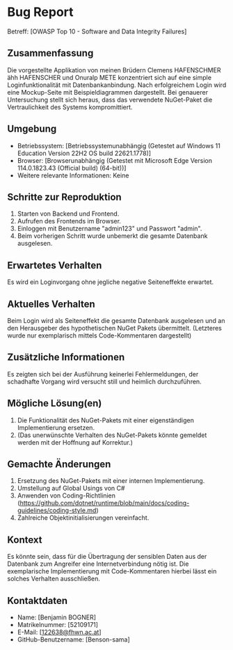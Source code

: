 # Bug Report
Betreff: [OWASP Top 10 - Software and Data Integrity Failures]

## Zusammenfassung
Die vorgestellte Applikation von meinen Brüdern Clemens HAFENSCHMER
ähh HAFENSCHER und Onuralp METE konzentriert sich auf eine simple
Loginfunktionalität mit Datenbankanbindung. Nach erfolgreichem Login
wird eine Mockup-Seite mit Beispieldiagrammen dargestellt. Bei
genauerer Untersuchung stellt sich heraus, dass das verwendete
NuGet-Paket die Vertraulichkeit des Systems kompromittiert.

## Umgebung
- Betriebssystem: [Betriebssystemunabhängig
  (Getestet auf Windows 11 Education Version 22H2 OS build 22621.1778)]
- Browser: [Browserunabhängig
  (Getestet mit Microsoft Edge Version 114.0.1823.43 (Official build) (64-bit))]
- Weitere relevante Informationen: Keine

## Schritte zur Reproduktion
  1. Starten von Backend und Frontend.
  2. Aufrufen des Frontends im Browser.
  3. Einloggen mit Benutzername "admin123" und Passwort "admin".
  4. Beim vorherigen Schritt wurde unbemerkt die gesamte Datenbank ausgelesen.

## Erwartetes Verhalten
Es wird ein Loginvorgang ohne jegliche negative Seiteneffekte erwartet.

## Aktuelles Verhalten
Beim Login wird als Seiteneffekt die gesamte Datenbank ausgelesen und
an den Herausgeber des hypothetischen NuGet Pakets übermittelt.
(Letzteres wurde nur exemplarisch mittels Code-Kommentaren dargestellt)

## Zusätzliche Informationen
Es zeigten sich bei der Ausführung keinerlei Fehlermeldungen, der schadhafte
Vorgang wird versucht still und heimlich durchzuführen.

## Mögliche Lösung(en)
  1. Die Funktionalität des NuGet-Pakets mit einer eigenständigen
	 Implementierung ersetzen.
  2. (Das unerwünschte Verhalten des NuGet-Pakets könnte gemeldet
	 werden mit der Hoffnung auf Korrektur.)

## Gemachte Änderungen
1. Ersetzung des NuGet-Pakets mit einer internen Implementierung.
2. Umstellung auf Global Usings von C#
3. Anwenden von Coding-Richtlinien		
   (https://github.com/dotnet/runtime/blob/main/docs/coding-guidelines/coding-style.md)
4. Zahlreiche Objektinitialisierungen vereinfacht.

## Kontext
Es könnte sein, dass für die Übertragung der sensiblen Daten aus der Datenbank
zum Angreifer eine Internetverbindung nötig ist. Die exemplarische Implementierung
mit Code-Kommentaren hierbei lässt ein solches Verhalten ausschließen.

## Kontaktdaten
- Name: [Benjamin BOGNER]
- Matrikelnummer: [52109171]
- E-Mail: [122638@fhwn.ac.at]
- GitHub-Benutzername: [Benson-sama]
